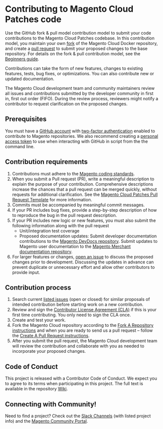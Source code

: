# Contributing to Magento Cloud Patches code

Use the GitHub fork & pull model contribution model to submit your code contributions to the Magento Cloud Patches codebase.
In this contribution model, you maintain your own [fork](https://help.github.com/en/github/collaborating-with-issues-and-pull-requests/working-with-forks) of the Magento Cloud Docker repository, and create a [pull request](https://help.github.com/articles/about-pull-requests/) to submit your proposed changes to the base repository. For details on the fork & pull contribution model, see the [Beginners guide](https://github.com/magento/magento2/wiki/Getting-Started).

Contributions can take the form of new features, changes to existing features, tests, bug fixes, or optimizations. You can also contribute new or updated documentation.

The Magento Cloud development team and community maintainers review all issues and contributions submitted by the developer community in first in, first out order (FIFO). During the review process, reviewers might notify a contributor to request clarification on the proposed changes.

## Prerequisites

You must have a [GitHub account](https://help.github.com/en/github/getting-started-with-github/signing-up-for-a-new-github-account) with [two-factor authentication](https://help.github.com/en/github/authenticating-to-github/configuring-two-factor-authentication) enabled to contribute to Magento repositories. We also recommend creating a [personal access token](https://help.github.com/en/articles/creating-a-personal-access-token-for-the-command-line) to use when interacting with GitHub in script from the the command line. 

## Contribution requirements

1. Contributions must adhere to the [Magento coding standards](https://devdocs.magento.com/guides/v2.3/coding-standards/bk-coding-standards.html).
2. When you submit a Pull request (PR), write a meaningful description to explain the purpose of your contribution. Comprehensive descriptions increase the chances that a pull request can be merged quickly, without requests for additional clarification. See the [Magento Cloud Patches Pull Request Template](https://github.com/magento/magento-cloud-patches/blob/develop/.github/PULL_REQUEST_TEMPLATE.md) for more information.
3. Commits must be accompanied by meaningful commit messages.
4. If your PR includes bug fixes, provide a step-by-step description of how to reproduce the bug in the pull request description.
3. If your PR includes new logic or new features, you must also submit the following information along with the pull request
   * Unit/integration test coverage
   * Proposed documentation updates: Submit developer documentation contributions to the [Magento DevDocs repository](https://github.com/magento/devdocs/blob/master/.github/CONTRIBUTING.md). Submit updates to Magento user documentation to the [Magento Merchant documentation repository](https://github.com/magento/merchdocs/blob/master/.github/CONTRIBUTING.md).
4. For larger features or changes, [open an issue](https://github.com/magento/magento-cloud-patches/issues/new) to discuss the proposed changes prior to development. Discussing the updates in advance can prevent duplicate or unnecessary effort and allow other contributors to provide input.

## Contribution process
1. Search current [listed issues](https://github.com/magento/magento-cloud-patches/issues) (open or closed) for similar proposals of intended contribution before starting work on a new contribution.
2. Review and sign the [Contributor License Agreement (CLA)](https://opensource.adobe.com/cla.html) if this is your first time contributing. You only need to sign the CLA once.
3. Create and test your work.
4. Fork the Magento Cloud repository according to the [Fork A Repository instructions](https://devdocs.magento.com/guides/v2.3/contributor-guide/contributing.html#fork) and when you are ready to send us a pull request – follow the [Create A Pull Request instructions](https://devdocs.magento.com/guides/v2.3/contributor-guide/contributing.html#pull_request).
5. After you submit the pull request, the Magento Cloud development team will review the contribution and collaborate with you as needed to incorporate your proposed changes.

## Code of Conduct

This project is released with a Contributor Code of Conduct. We expect you to agree to its terms when participating in this project.
The full text is available in the repository [Wiki](https://github.com/magento/magento2/wiki/Magento-Code-of-Conduct).

## Connecting with Community!

Need to find a project? Check out the [Slack Channels](https://github.com/magento/magento2/wiki/Slack-Channels) (with listed project info) and the [Magento Community Portal](https://opensource.magento.com/).
